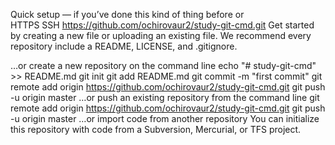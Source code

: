 Quick setup — if you’ve done this kind of thing before
or	
HTTPS
SSH
https://github.com/ochirovaur2/study-git-cmd.git
Get started by creating a new file or uploading an existing file. We recommend every repository include a README, LICENSE, and .gitignore.

…or create a new repository on the command line
echo "# study-git-cmd" >> README.md
git init
git add README.md
git commit -m "first commit"
git remote add origin https://github.com/ochirovaur2/study-git-cmd.git
git push -u origin master
…or push an existing repository from the command line
git remote add origin https://github.com/ochirovaur2/study-git-cmd.git
git push -u origin master
…or import code from another repository
You can initialize this repository with code from a Subversion, Mercurial, or TFS project.

